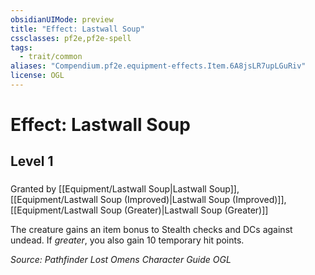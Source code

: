 ```yaml
---
obsidianUIMode: preview
title: "Effect: Lastwall Soup"
cssclasses: pf2e,pf2e-spell
tags:
  - trait/common
aliases: "Compendium.pf2e.equipment-effects.Item.6A8jsLR7upLGuRiv"
license: OGL
---
```

# Effect: Lastwall Soup
## Level 1
### 






Granted by [[Equipment/Lastwall Soup|Lastwall Soup]], [[Equipment/Lastwall Soup (Improved)|Lastwall Soup (Improved)]], [[Equipment/Lastwall Soup (Greater)|Lastwall Soup (Greater)]]

The creature gains an item bonus to Stealth checks and DCs against undead. If _greater_, you also gain 10 temporary hit points.

*Source: Pathfinder Lost Omens Character Guide*
*OGL*
